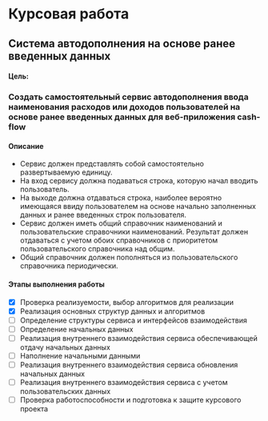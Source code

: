 # Курсовая работа
## Система автодополнения на основе ранее введенных данных
#### Цель:
### Создать самостоятельный сервис автодополнения ввода наименования расходов или доходов пользователей на основе ранее введенных данных для веб-приложения cash-flow 

#### Описание
- Сервис должен представлять собой самостоятельно развертываемую единицу.
- На вход сервису должна подаваться строка, которую начал вводить пользователь.
- На выходе должна отдаваться строка, наиболее вероятно имеющаяся ввиду пользователем на основе начально заполненных 
данных и ранее введенных строк пользователя.
- Сервис должен иметь общий справочник наименований и пользовательские справочники наименований. Результат должен 
отдаваться с учетом обоих справочников с приоритетом пользовательского справочника над общим.
- Общий справочник должен пополняться из пользовательского справочника периодически.

#### Этапы выполнения работы
- [x] Проверка реализуемости, выбор алгоритмов для реализации
- [x] Реализация основных структур данных и алгоритмов
- [ ] Определение структуры сервиса и интерфейсов взаимодействия
- [ ] Определение начальных данных
- [ ] Реализация внутреннего взаимодействия сервиса обеспечивающей отдачу начальных данных
- [ ] Наполнение начальными данными
- [ ] Реализация внутреннего взаимодействия сервиса обновления начальных данных
- [ ] Реализация внутреннего взаимодействия сервиса с учетом пользовательских данных
- [ ] Проверка работоспособности и подготовка к защите курсового проекта
